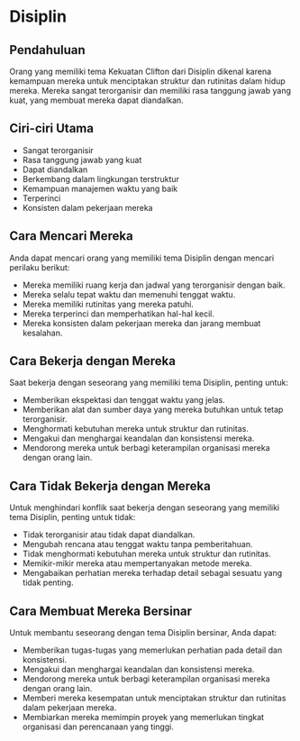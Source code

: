 # Disiplin

## Pendahuluan

Orang yang memiliki tema Kekuatan Clifton dari Disiplin dikenal karena kemampuan mereka untuk menciptakan struktur dan rutinitas dalam hidup mereka. Mereka sangat terorganisir dan memiliki rasa tanggung jawab yang kuat, yang membuat mereka dapat diandalkan.

## Ciri-ciri Utama

- Sangat terorganisir
- Rasa tanggung jawab yang kuat
- Dapat diandalkan
- Berkembang dalam lingkungan terstruktur
- Kemampuan manajemen waktu yang baik
- Terperinci
- Konsisten dalam pekerjaan mereka

## Cara Mencari Mereka

Anda dapat mencari orang yang memiliki tema Disiplin dengan mencari perilaku berikut:

- Mereka memiliki ruang kerja dan jadwal yang terorganisir dengan baik.
- Mereka selalu tepat waktu dan memenuhi tenggat waktu.
- Mereka memiliki rutinitas yang mereka patuhi.
- Mereka terperinci dan memperhatikan hal-hal kecil.
- Mereka konsisten dalam pekerjaan mereka dan jarang membuat kesalahan.

## Cara Bekerja dengan Mereka

Saat bekerja dengan seseorang yang memiliki tema Disiplin, penting untuk:

- Memberikan ekspektasi dan tenggat waktu yang jelas.
- Memberikan alat dan sumber daya yang mereka butuhkan untuk tetap terorganisir.
- Menghormati kebutuhan mereka untuk struktur dan rutinitas.
- Mengakui dan menghargai keandalan dan konsistensi mereka.
- Mendorong mereka untuk berbagi keterampilan organisasi mereka dengan orang lain.

## Cara Tidak Bekerja dengan Mereka

Untuk menghindari konflik saat bekerja dengan seseorang yang memiliki tema Disiplin, penting untuk tidak:

- Tidak terorganisir atau tidak dapat diandalkan.
- Mengubah rencana atau tenggat waktu tanpa pemberitahuan.
- Tidak menghormati kebutuhan mereka untuk struktur dan rutinitas.
- Memikir-mikir mereka atau mempertanyakan metode mereka.
- Mengabaikan perhatian mereka terhadap detail sebagai sesuatu yang tidak penting.

## Cara Membuat Mereka Bersinar

Untuk membantu seseorang dengan tema Disiplin bersinar, Anda dapat:

- Memberikan tugas-tugas yang memerlukan perhatian pada detail dan konsistensi.
- Mengakui dan menghargai keandalan dan konsistensi mereka.
- Mendorong mereka untuk berbagi keterampilan organisasi mereka dengan orang lain.
- Memberi mereka kesempatan untuk menciptakan struktur dan rutinitas dalam pekerjaan mereka.
- Membiarkan mereka memimpin proyek yang memerlukan tingkat organisasi dan perencanaan yang tinggi.
